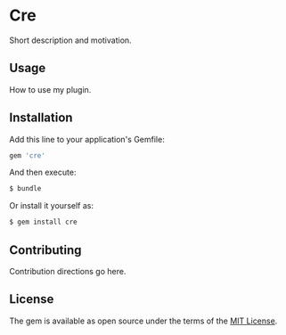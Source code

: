 # Cre
Short description and motivation.

## Usage
How to use my plugin.

## Installation
Add this line to your application's Gemfile:

```ruby
gem 'cre'
```

And then execute:
```bash
$ bundle
```

Or install it yourself as:
```bash
$ gem install cre
```

## Contributing
Contribution directions go here.

## License
The gem is available as open source under the terms of the [MIT License](https://opensource.org/licenses/MIT).
